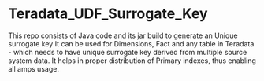 # Teradata_UDF_Surrogate_Key

This repo consists of Java code and its jar build to generate an Unique surrogate key
It can be used for Dimensions, Fact and any table in Teradata - which needs to have
unique surrogate key derived from multiple source system data. It helps in proper distribution of
Primary indexes, thus enabling all amps usage.
